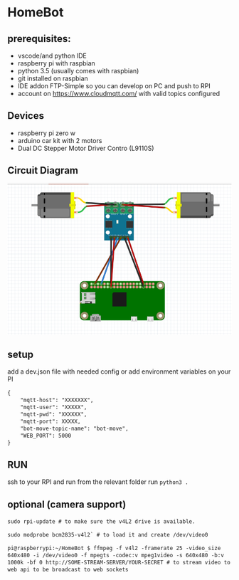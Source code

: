 # HomeBot

## prerequisites:
- vscode/and python IDE
- raspberry pi with raspbian
- python 3.5 (usually comes with raspbian)
- git installed on raspbian
- IDE addon FTP-Simple so you can develop on PC and push to RPI
- account on https://www.cloudmqtt.com/ with valid topics configured


## Devices
- raspberry pi zero w
- arduino car kit with 2 motors
- Dual DC Stepper Motor Driver Contro (L9110S)

## Circuit Diagram
![Circuit](https://github.com/AmirSasson/HomeBot/blob/dev/images/motors.png)


## setup
add a dev.json file with needed config or add environment variables on your PI
```
{
    "mqtt-host": "XXXXXXX",
    "mqtt-user": "XXXXX",
    "mqtt-pwd": "XXXXXX",
    "mqtt-port": XXXXX,
    "bot-move-topic-name": "bot-move",
    "WEB_PORT": 5000
}
```

## RUN
ssh to your RPI and run from the relevant folder run `python3 .`


## optional (camera support)

```
sudo rpi-update # to make sure the v4L2 drive is available.
```

```
sudo modprobe bcm2835-v4l2` # to load it and create /dev/video0
```

```
pi@raspberrypi:~/HomeBot $ ffmpeg -f v4l2 -framerate 25 -video_size 640x480 -i /dev/video0 -f mpegts -codec:v mpeg1video -s 640x480 -b:v 1000k -bf 0 http://SOME-STREAM-SERVER/YOUR-SECRET # to stream video to web api to be broadcast to web sockets
```
